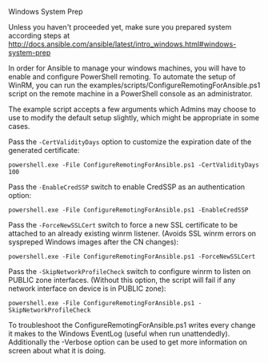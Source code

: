 
Windows System Prep

Unless you haven't proceeded yet, make sure you prepared system according steps at  http://docs.ansible.com/ansible/latest/intro_windows.html#windows-system-prep

In order for Ansible to manage your windows machines, you will have to enable and configure PowerShell remoting.
To automate the setup of WinRM, you can run the examples/scripts/ConfigureRemotingForAnsible.ps1 script on the remote machine in a PowerShell console as an administrator.

The example script accepts a few arguments which Admins may choose to use to modify the default setup slightly, which might be appropriate in some cases.

Pass the `-CertValidityDays` option to customize the expiration date of the generated certificate:
```CMD
powershell.exe -File ConfigureRemotingForAnsible.ps1 -CertValidityDays 100
```

Pass the `-EnableCredSSP` switch to enable CredSSP as an authentication option:

```CMD
powershell.exe -File ConfigureRemotingForAnsible.ps1 -EnableCredSSP
```

Pass the `-ForceNewSSLCert` switch to force a new SSL certificate to be attached to an already existing winrm listener. (Avoids SSL winrm errors on syspreped Windows images after the CN changes):

```CMD
powershell.exe -File ConfigureRemotingForAnsible.ps1 -ForceNewSSLCert
```

Pass the `-SkipNetworkProfileCheck` switch to configure winrm to listen on PUBLIC zone interfaces. (Without this option, the script will fail if any network interface on device is in PUBLIC zone):

```CMD
powershell.exe -File ConfigureRemotingForAnsible.ps1 -SkipNetworkProfileCheck
```
To troubleshoot the ConfigureRemotingForAnsible.ps1 writes every change it makes to the Windows EventLog (useful when run unattendedly). Additionally the -Verbose option can be used to get more information on screen about what it is doing.